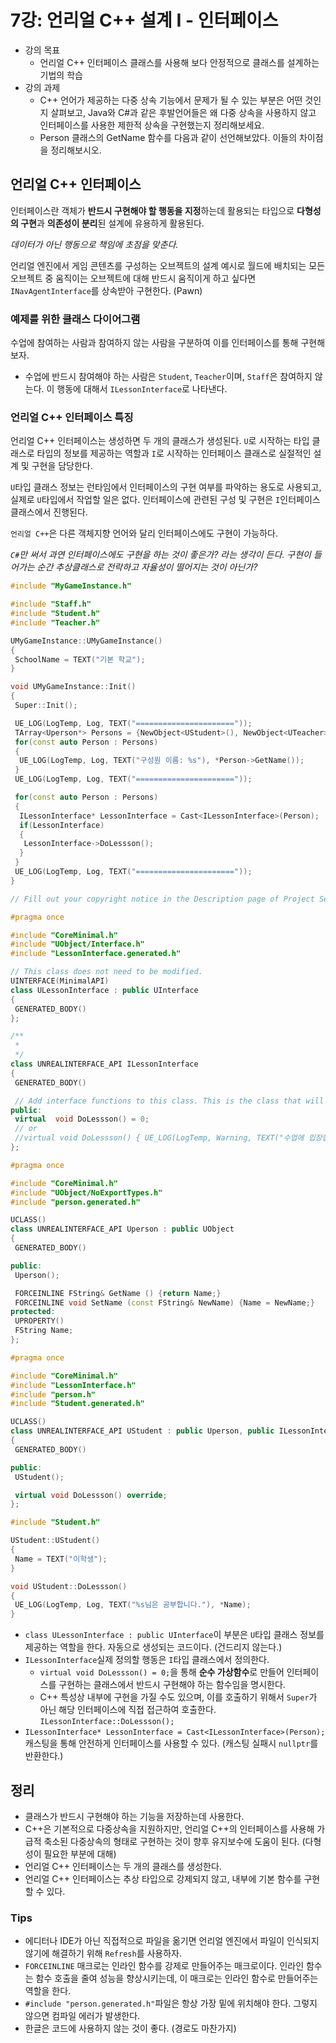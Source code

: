 # 7강: 언리얼 C++ 설계 I - 인터페이스

- 강의 목표
  - 언리얼 C++ 인터페이스 클래스를 사용해 보다 안정적으로 클래스를 설계하는 기법의 학습
- 강의 과제
  - C++ 언어가 제공하는 다중 상속 기능에서 문제가 될 수 있는 부분은 어떤 것인지 살펴보고, Java와 C#과 같은 후발언어들은 왜 다중 상속을 사용하지 않고 인터페이스를 사용한 제한적 상속을 구현했는지 정리해보세요.
  - Person 클래스의 GetName 함수를 다음과 같이 선언해보았다. 이들의 차이점을 정리해보시오.

## 언리얼 C++ 인터페이스

인터페이스란 객체가 **반드시 구현해야 할 행동을 지정**하는데 활용되는 타입으로 **다형성의 구현**과 **의존성이 분리**된 설계에 유용하게 활용된다.

*데이터가 아닌 행동으로 책임에 초점을 맞춘다.*

언리얼 엔진에서 게임 콘텐츠를 구성하는 오브젝트의 설계 예시로 월드에 배치되는 모든 오브젝트 중 움직이는 오브젝트에 대해 반드시 움직이게 하고 싶다면`INavAgentInterface`를 상속받아 구현한다. (Pawn)

### 예제를 위한 클래스 다이어그램

수업에 참여하는 사람과 참여하지 않는 사람을 구분하여 이를 인터페이스를 통해 구현해보자.

- 수업에 반드시 참여해야 하는 사람은 `Student`, `Teacher`이며, `Staff`은 참여하지 않는다. 이 행동에 대해서 `ILessonInterface`로 나타낸다.

### 언리얼 C++ 인터페이스 특징

언리얼 C++ 인터페이스는 생성하면 두 개의 클래스가 생성된다. `U`로 시작하는 타입 클래스로 타입의 정보를 제공하는 역할과 `I`로 시작하는 인터페이스 클래스로 실절적인 설계 및 구현을 담당한다.

`U`타입 클래스 정보는 런타임에서 인터페이스의 구현 여부를 파악하는 용도로 사용되고, 실제로 `U`타입에서 작업할 일은 없다. 인터페이스에 관련된 구성 및 구현은 `I`인터페이스 클래스에서 진행된다.

`언리얼 C++`은 다른 객체지향 언어와 달리 인터페이스에도 구현이 가능하다.

*`C#`만 써서 과연 인터페이스에도 구현을 하는 것이 좋은가? 라는 생각이 든다. 구현이 들어가는 순간 추상클래스로 전락하고 자율성이 떨어지는 것이 아닌가?*

```cpp
#include "MyGameInstance.h"

#include "Staff.h"
#include "Student.h"
#include "Teacher.h"

UMyGameInstance::UMyGameInstance()
{
 SchoolName = TEXT("기본 학교");
}

void UMyGameInstance::Init()
{
 Super::Init();

 UE_LOG(LogTemp, Log, TEXT("======================"));
 TArray<Uperson*> Persons = {NewObject<UStudent>(), NewObject<UTeacher>(), NewObject<UStaff>()};
 for(const auto Person : Persons)
 {
  UE_LOG(LogTemp, Log, TEXT("구성원 이름: %s"), *Person->GetName());
 }
 UE_LOG(LogTemp, Log, TEXT("======================"));

 for(const auto Person : Persons)
 {
  ILessonInterface* LessonInterface = Cast<ILessonInterface>(Person);
  if(LessonInterface)
  {
   LessonInterface->DoLessson();
  }
 }
 UE_LOG(LogTemp, Log, TEXT("======================"));
}
```

```cpp
// Fill out your copyright notice in the Description page of Project Settings.

#pragma once

#include "CoreMinimal.h"
#include "UObject/Interface.h"
#include "LessonInterface.generated.h"

// This class does not need to be modified.
UINTERFACE(MinimalAPI)
class ULessonInterface : public UInterface
{
 GENERATED_BODY()
};

/**
 * 
 */
class UNREALINTERFACE_API ILessonInterface
{
 GENERATED_BODY()

 // Add interface functions to this class. This is the class that will be inherited to implement this interface.
public:
 virtual  void DoLessson() = 0;
 // or
 //virtual void DoLessson() { UE_LOG(LogTemp, Warning, TEXT("수업에 입장합니다.")); }
};
```

```cpp
#pragma once

#include "CoreMinimal.h"
#include "UObject/NoExportTypes.h"
#include "person.generated.h"

UCLASS()
class UNREALINTERFACE_API Uperson : public UObject
{
 GENERATED_BODY()

public:
 Uperson();

 FORCEINLINE FString& GetName () {return Name;}
 FORCEINLINE void SetName (const FString& NewName) {Name = NewName;}
protected:
 UPROPERTY()
 FString Name;
};
```

```cpp
#pragma once

#include "CoreMinimal.h"
#include "LessonInterface.h"
#include "person.h"
#include "Student.generated.h"

UCLASS()
class UNREALINTERFACE_API UStudent : public Uperson, public ILessonInterface
{
 GENERATED_BODY()

public:
 UStudent();

 virtual void DoLessson() override;
};
```

```cpp
#include "Student.h"

UStudent::UStudent()
{
 Name = TEXT("이학생");
}

void UStudent::DoLessson()
{
 UE_LOG(LogTemp, Log, TEXT("%s님은 공부합니다."), *Name);
}
```

- `class ULessonInterface : public UInterface`이 부분은 `U`타입 클래스 정보를 제공하는 역할을 한다. 자동으로 생성되는 코드이다. (건드리지 않는다.)
- `ILessonInterface`실제 정의할 행동은 `I`타입 클래스에서 정의한다.
  - `virtual void DoLessson() = 0;`을 통해 **순수 가상함수**로 만들어 인터페이스를 구현하는 클래스에서 반드시 구현해야 하는 함수임을 명시한다.
  - C++ 특성상 내부에 구현을 가질 수도 있으며, 이를 호출하기 위해서 `Super`가 아닌 해당 인터페이스에 직접 접근하여 호출한다. `ILessonInterface::DoLessson();`
- `ILessonInterface* LessonInterface = Cast<ILessonInterface>(Person);`캐스팅을 통해 안전하게 인터페이스를 사용할 수 있다. (캐스팅 실패시 `nullptr`를 반환한다.)

## 정리

- 클래스가 반드시 구현해야 하는 기능을 저장하는데 사용한다.
- C++은 기본적으로 다중상속을 지원하지만, 언리얼 C++의 인터페이스를 사용해 가급적 축소된 다중상속의 형태로 구현하는 것이 향후 유지보수에 도움이 된다. (다형성이 필요한 부분에 대해)
- 언리얼 C++ 인터페이스는 두 개의 클래스를 생성한다.
- 언리얼 C++ 인터페이스는 추상 타입으로 강제되지 않고, 내부에 기본 함수를 구현할 수 있다.

### Tips

- 에디터나 IDE가 아닌 직접적으로 파일을 옮기면 언리얼 엔진에서 파일이 인식되지 않기에 해결하기 위해 `Refresh`를 사용하자.
- `FORCEINLINE` 매크로는 인라인 함수를 강제로 만들어주는 매크로이다. 인라인 함수는 함수 호출을 줄여 성능을 향상시키는데, 이 매크로는 인라인 함수로 만들어주는 역할을 한다.
- `#include "person.generated.h"`파일은 항상 가장 밑에 위치해야 한다. 그렇지 않으면 컴파일 에러가 발생한다.
- 한글은 코드에 사용하지 않는 것이 좋다. (경로도 마찬가지)
